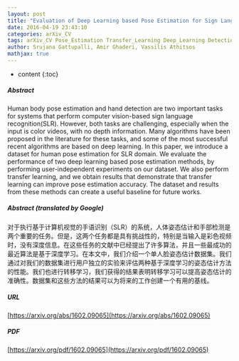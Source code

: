 ```yaml
---
layout: post
title: "Evaluation of Deep Learning based Pose Estimation for Sign Language Recognition"
date: 2016-04-19 23:43:10
categories: arXiv_CV
tags: arXiv_CV Pose_Estimation Transfer_Learning Deep_Learning Detection Recognition
author: Srujana Gattupalli, Amir Ghaderi, Vassilis Athitsos
mathjax: true
---
```


* content
{:toc}

##### Abstract
Human body pose estimation and hand detection are two important tasks for systems that perform computer vision-based sign language recognition(SLR). However, both tasks are challenging, especially when the input is color videos, with no depth information. Many algorithms have been proposed in the literature for these tasks, and some of the most successful recent algorithms are based on deep learning. In this paper, we introduce a dataset for human pose estimation for SLR domain. We evaluate the performance of two deep learning based pose estimation methods, by performing user-independent experiments on our dataset. We also perform transfer learning, and we obtain results that demonstrate that transfer learning can improve pose estimation accuracy. The dataset and results from these methods can create a useful baseline for future works.

##### Abstract (translated by Google)
对于执行基于计算机视觉的手语识别（SLR）的系统，人体姿态估计和手部检测是两个重要的任务。但是，这两个任务都是具有挑战性的，特别是当输入是彩色视频时，没有深度信息。在这些任务的文献中已经提出了许多算法，并且一些最成功的最近算法是基于深度学习。在本文中，我们介绍一个单人脸姿态估计数据集。我们通过对我们的数据集进行用户独立的实验来评估两种基于深度学习的姿态估计方法的性能。我们也进行转移学习，我们获得的结果表明转移学习可以提高姿态估计的准确性。数据集和这些方法的结果可以为将来的工作创建一个有用的基线。

##### URL
[https://arxiv.org/abs/1602.09065](https://arxiv.org/abs/1602.09065)

##### PDF
[https://arxiv.org/pdf/1602.09065](https://arxiv.org/pdf/1602.09065)

